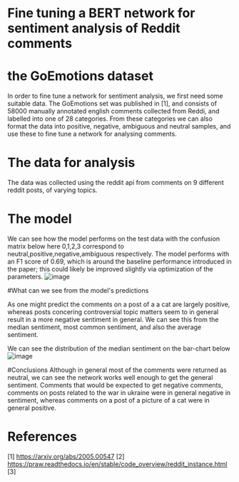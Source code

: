 # Fine tuning a BERT network for sentiment analysis of Reddit comments


# the GoEmotions dataset
In order to fine tune a network for sentiment analysis, we first need some suitable data. The GoEmotions set was published in [1], and consists of 58000 manually annotated english comments collected from Reddi, and labelled into one of 28 categories. From these categories we can also format the data into positive, negative, ambiguous and neutral samples, and use these to fine tune a network for analysing comments. 

# The data for analysis 
The data was collected using the reddit api from comments on 9 different reddit posts, of varying topics.


# The model

We can see how the model performs on the test data with the confusion matrix below here 0,1,2,3 correspond to neutral,positive,negative,ambiguous respectively. 
The model performs with an F1 score of 0.69, which is around the baseline performance introduced in the paper; this could likely be improved slightly via optimization of the parameters. 
![image](https://user-images.githubusercontent.com/60330103/221457172-ffef0820-281d-45ce-85dd-c2302c1fb4b1.png)






#What can we see from the model's predictions

As one might predict the comments on a post of a a cat are largely positive, whereas posts concering controversial topic matters seem to in general result in a more negative sentiment in general. We can see this from the median sentiment, most common sentiment, and also the average sentiment.


We can see the distribution of the median sentiment on the bar-chart below
![image](https://user-images.githubusercontent.com/60330103/221458671-a88aded3-d6f0-42ed-9163-9957fcb92da6.png)


#Conclusions
Although in general most of the comments were returned as neutral, we can see the network works well enough to get the general sentiment. Comments that would be expected to get negative comments, comments on posts related to the war in ukraine were in general negative in sentiment, whereas comments on a post of a picture of a cat were in general positive. 
# References
[1] https://arxiv.org/abs/2005.00547
[2] https://praw.readthedocs.io/en/stable/code_overview/reddit_instance.html
[3]
